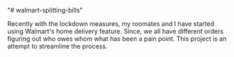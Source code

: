 "# walmart-splitting-bills" 

Recently with the lockdown measures, my roomates and I have started using Walmart's home delivery feature. Since, we all have different orders figuring out who owes whom what has been a pain point.
This project is an attempt to streamline the process.
